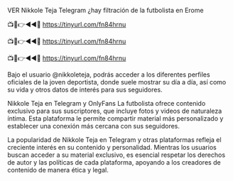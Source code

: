 VER Nikkole Teja Telegram ¿hay filtración de la futbolista en Erome


📺📱👉◄◄🔴  https://tinyurl.com/fn84hrnu

📺📱👉◄◄🔴  https://tinyurl.com/fn84hrnu

📺📱👉◄◄🔴  https://tinyurl.com/fn84hrnu


Bajo el usuario @nikkoleteja, podrás acceder a los diferentes perfiles oficiales de la joven deportista, donde suele mostrar su día a día, así como su vida y otros datos de interés para sus seguidores.

Nikkole Teja en Telegram y OnlyFans
La futbolista ofrece contenido exclusivo para sus suscriptores, que incluye fotos y videos de naturaleza íntima. Esta plataforma le permite compartir material más personalizado y establecer una conexión más cercana con sus seguidores.


La popularidad de Nikkole Teja en Telegram y otras plataformas refleja el creciente interés en su contenido y personalidad. Mientras los usuarios buscan acceder a su material exclusivo, es esencial respetar los derechos de autor y las políticas de cada plataforma, apoyando a los creadores de contenido de manera ética y legal.
